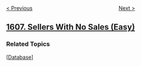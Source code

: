 <!--|This file generated by command(leetcode description); DO NOT EDIT.    |-->
<!--+----------------------------------------------------------------------+-->
<!--|@author    openset <openset.wang@gmail.com>                           |-->
<!--|@link      https://github.com/openset                                 |-->
<!--|@home      https://github.com/openset/leetcode                        |-->
<!--+----------------------------------------------------------------------+-->

[< Previous](../find-servers-that-handled-most-number-of-requests "Find Servers That Handled Most Number of Requests")
　　　　　　　　　　　　　　　　
[Next >](../special-array-with-x-elements-greater-than-or-equal-x "Special Array With X Elements Greater Than or Equal X")

## [1607. Sellers With No Sales (Easy)](https://leetcode.com/problems/sellers-with-no-sales "没有卖出的卖家")



### Related Topics
  [[Database](../../tag/database/README.md)]
